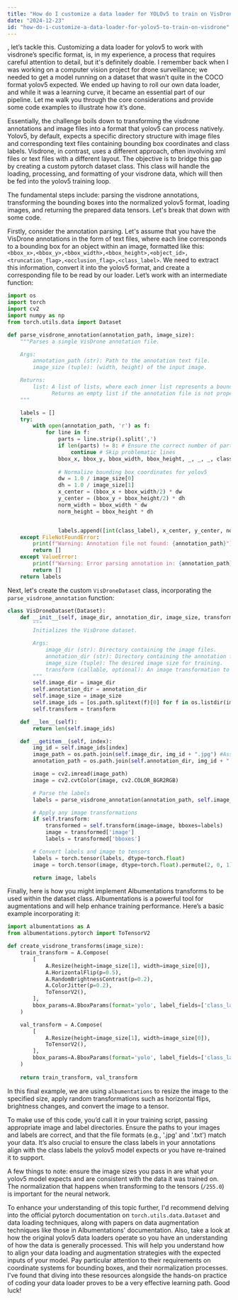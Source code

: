 ```yaml
---
title: "How do I customize a data loader for YOLOv5 to train on VisDrone?"
date: "2024-12-23"
id: "how-do-i-customize-a-data-loader-for-yolov5-to-train-on-visdrone"
---
```


, let’s tackle this. Customizing a data loader for yolov5 to work with visdrone’s specific format, is, in my experience, a process that requires careful attention to detail, but it's definitely doable. I remember back when I was working on a computer vision project for drone surveillance; we needed to get a model running on a dataset that wasn’t quite in the COCO format yolov5 expected. We ended up having to roll our own data loader, and while it was a learning curve, it became an essential part of our pipeline. Let me walk you through the core considerations and provide some code examples to illustrate how it’s done.

Essentially, the challenge boils down to transforming the visdrone annotations and image files into a format that yolov5 can process natively. Yolov5, by default, expects a specific directory structure with image files and corresponding text files containing bounding box coordinates and class labels. Visdrone, in contrast, uses a different approach, often involving xml files or text files with a different layout. The objective is to bridge this gap by creating a custom pytorch dataset class. This class will handle the loading, processing, and formatting of your visdrone data, which will then be fed into the yolov5 training loop.

The fundamental steps include: parsing the visdrone annotations, transforming the bounding boxes into the normalized yolov5 format, loading images, and returning the prepared data tensors. Let's break that down with some code.

Firstly, consider the annotation parsing. Let's assume that you have the VisDrone annotations in the form of text files, where each line corresponds to a bounding box for an object within an image, formatted like this: `<bbox_x>,<bbox_y>,<bbox_width>,<bbox_height>,<object_id>,<truncation_flag>,<occlusion_flag>,<class_label>`. We need to extract this information, convert it into the yolov5 format, and create a corresponding file to be read by our loader. Let’s work with an intermediate function:

```python
import os
import torch
import cv2
import numpy as np
from torch.utils.data import Dataset

def parse_visdrone_annotation(annotation_path, image_size):
    """Parses a single VisDrone annotation file.

    Args:
        annotation_path (str): Path to the annotation text file.
        image_size (tuple): (width, height) of the input image.

    Returns:
        list: A list of lists, where each inner list represents a bounding box in yolov5 format.
              Returns an empty list if the annotation file is not properly formatted.
    """

    labels = []
    try:
        with open(annotation_path, 'r') as f:
            for line in f:
                parts = line.strip().split(',')
                if len(parts) != 8: # Ensure the correct number of parts per line
                    continue # Skip problematic lines
                bbox_x, bbox_y, bbox_width, bbox_height, _, _, _, class_label = map(int, parts)
                
                # Normalize bounding box coordinates for yolov5
                dw = 1.0 / image_size[0]
                dh = 1.0 / image_size[1]
                x_center = (bbox_x + bbox_width/2) * dw
                y_center = (bbox_y + bbox_height/2) * dh
                norm_width = bbox_width * dw
                norm_height = bbox_height * dh


                labels.append([int(class_label), x_center, y_center, norm_width, norm_height])
    except FileNotFoundError:
        print(f"Warning: Annotation file not found: {annotation_path}")
        return []
    except ValueError:
        print(f"Warning: Error parsing annotation in: {annotation_path}")
        return []
    return labels

```

Next, let's create the custom `VisDroneDataset` class, incorporating the `parse_visdrone_annotation` function:

```python
class VisDroneDataset(Dataset):
    def __init__(self, image_dir, annotation_dir, image_size, transform=None):
        """
        Initializes the VisDrone dataset.

        Args:
            image_dir (str): Directory containing the image files.
            annotation_dir (str): Directory containing the annotation files.
            image_size (tuple): The desired image size for training.
            transform (callable, optional): An image transformation to be applied.
        """
        self.image_dir = image_dir
        self.annotation_dir = annotation_dir
        self.image_size = image_size
        self.image_ids = [os.path.splitext(f)[0] for f in os.listdir(image_dir) if f.lower().endswith(('.png', '.jpg', '.jpeg'))]
        self.transform = transform

    def __len__(self):
        return len(self.image_ids)

    def __getitem__(self, index):
        img_id = self.image_ids[index]
        image_path = os.path.join(self.image_dir, img_id + ".jpg") #Assuming .jpg, modify if necessary
        annotation_path = os.path.join(self.annotation_dir, img_id + ".txt")

        image = cv2.imread(image_path)
        image = cv2.cvtColor(image, cv2.COLOR_BGR2RGB)

        # Parse the labels
        labels = parse_visdrone_annotation(annotation_path, self.image_size)

        # Apply any image transformations
        if self.transform:
            transformed = self.transform(image=image, bboxes=labels)
            image = transformed['image']
            labels = transformed['bboxes']

        # Convert labels and image to tensors
        labels = torch.tensor(labels, dtype=torch.float)
        image = torch.tensor(image, dtype=torch.float).permute(2, 0, 1)/ 255.0

        return image, labels

```

Finally, here is how you might implement Albumentations transforms to be used within the dataset class. Albumentations is a powerful tool for augmentations and will help enhance training performance. Here’s a basic example incorporating it:

```python
import albumentations as A
from albumentations.pytorch import ToTensorV2

def create_visdrone_transforms(image_size):
    train_transform = A.Compose(
        [
            A.Resize(height=image_size[1], width=image_size[0]),
            A.HorizontalFlip(p=0.5),
            A.RandomBrightnessContrast(p=0.2),
            A.ColorJitter(p=0.2),
            ToTensorV2(),
        ],
        bbox_params=A.BboxParams(format='yolo', label_fields=['class_labels']),
    )

    val_transform = A.Compose(
        [
            A.Resize(height=image_size[1], width=image_size[0]),
            ToTensorV2(),
        ],
        bbox_params=A.BboxParams(format='yolo', label_fields=['class_labels'])
    )
    
    return train_transform, val_transform
```

In this final example, we are using `albumentations` to resize the image to the specified size, apply random transformations such as horizontal flips, brightness changes, and convert the image to a tensor.

To make use of this code, you’d call it in your training script, passing appropriate image and label directories. Ensure the paths to your images and labels are correct, and that the file formats (e.g., '.jpg' and '.txt') match your data. It’s also crucial to ensure the class labels in your annotations align with the class labels the yolov5 model expects or you have re-trained it to support.

A few things to note: ensure the image sizes you pass in are what your yolov5 model expects and are consistent with the data it was trained on. The normalization that happens when transforming to the tensors (`/255.0`) is important for the neural network.

To enhance your understanding of this topic further, I'd recommend delving into the official pytorch documentation on `torch.utils.data.Dataset` and data loading techniques, along with papers on data augmentation techniques like those in Albumentations' documentation. Also, take a look at how the original yolov5 data loaders operate so you have an understanding of how the data is generally processed. This will help you understand how to align your data loading and augmentation strategies with the expected inputs of your model. Pay particular attention to their requirements on coordinate systems for bounding boxes, and their normalization processes. I've found that diving into these resources alongside the hands-on practice of coding your data loader proves to be a very effective learning path. Good luck!
